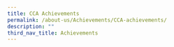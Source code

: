 ```yaml
---
title: CCA Achievements
permalink: /about-us/Achievements/CCA-achievements/
description: ""
third_nav_title: Achievements
---
```

